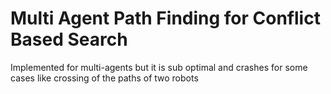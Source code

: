 # Multi Agent Path Finding for Conflict Based Search
Implemented for multi-agents but it is sub optimal and crashes for some cases like crossing of the paths of two robots

